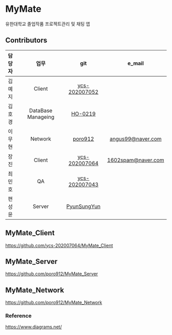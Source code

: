 # MyMate
유한대학교 졸업작품 프로젝트관리 및 채팅 앱

## Contributors
| 담당자 | 업무 | git| e_mail |
| :--- | :---: | :---: | :---: |
| 김예지 | Client | [ycs-202007052](https://github.com/ycs-202007052) | |
| 김호경 | DataBase Manageing | [HO-0219](https://github.com/HO-0219) |  |
| 이무현 | Network | [poro912](https://github.com/poro912) | angus99@naver.com |
| 장 진 | Client | [ycs-202007064](https://github.com/ycs-202007064) | 1602spam@naver.com |
| 최민호 | QA | [ycs-202007043](https://github.com/ycs-202007043) |  |
| 편성윤 | Server | [PyunSungYun](https://github.com/PyunSungYun) |  |


## MyMate_Client
https://github.com/ycs-202007064/MyMate_Client

## MyMate_Server
https://github.com/poro912/MyMate_Server

## MyMate_Network
https://github.com/poro912/MyMate_Network


### Reference
https://www.diagrams.net/
